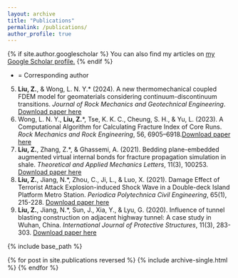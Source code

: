 ```yaml
---
layout: archive
title: "Publications"
permalink: /publications/
author_profile: true
---
```


{% if site.author.googlescholar %}
  You can also find my articles on <u><a href="{{site.author.googlescholar}}">my Google Scholar profile</a>.</u>
{% endif %}

* = Corresponding author

5. **Liu, Z.**, & Wong, L. N. Y.* (2024). A new thermomechanical coupled FDEM model for geomaterials considering continuum-discontinuum transitions. *Journal of Rock Mechanics and Geotechnical Engineering*. [Download paper here](https://doi.org/10.1016/j.jrmge.2023.12.005)
4. Wong, L. N. Y., **Liu, Z.***, Tse, K. K. C., Cheung, S. H., & Yu, L. (2023). A Computational Algorithm for Calculating Fracture Index of Core Runs. *Rock Mechanics and Rock Engineering*, 56, 6905–6918.[Download paper here](https://doi.org/10.1007/s00603-023-03422-z)
3. **Liu, Z.**, Zhang, Z.*, & Ghassemi, A. (2021). Bedding plane-embedded augmented virtual internal bonds for fracture propagation simulation in shale. *Theoretical and Applied Mechanics Letters*, 11(3), 100253. [Download paper here](https://doi.org/10.1016/j.taml.2021.100253)
2. **Liu, Z.**, Jiang, N.*, Zhou, C., Ji, L., & Luo, X. (2021). Damage Effect of Terrorist Attack Explosion-induced Shock Wave in a Double-deck Island Platform Metro Station. *Periodica Polytechnica Civil Engineering*, 65(1), 215-228. [Download paper here](https://doi.org/10.3311/PPci.16929)
1. **Liu, Z.**, Jiang, N.*, Sun, J., Xia, Y., & Lyu, G. (2020). Influence of tunnel blasting construction on adjacent highway tunnel: A case study in Wuhan, China. *International Journal of Protective Structures*, 11(3), 283-303. [Download paper here](https://doi.org/10.1177/2041419619888936)


{% include base_path %}

{% for post in site.publications reversed %}
  {% include archive-single.html %}
{% endfor %}


